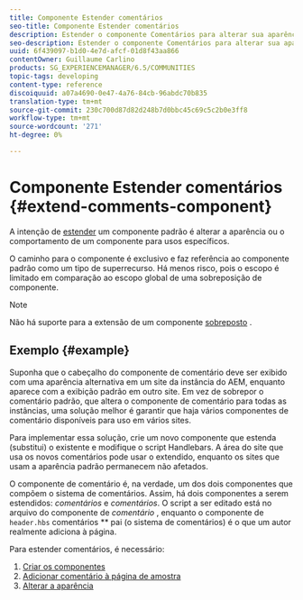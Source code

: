 ```yaml
---
title: Componente Estender comentários
seo-title: Componente Estender comentários
description: Estender o componente Comentários para alterar sua aparência ou comportamento para usos específicos
seo-description: Estender o componente Comentários para alterar sua aparência ou comportamento para usos específicos
uuid: 6f439097-b1d0-4e7d-afcf-01d8f43aa866
contentOwner: Guillaume Carlino
products: SG_EXPERIENCEMANAGER/6.5/COMMUNITIES
topic-tags: developing
content-type: reference
discoiquuid: a07a4690-0e47-4a76-84cb-96abdc70b835
translation-type: tm+mt
source-git-commit: 230c700d87d82d248b7d0bbc45c69c5c2b0e3ff8
workflow-type: tm+mt
source-wordcount: '271'
ht-degree: 0%

---
```



# Componente Estender comentários  {#extend-comments-component}

A intenção de [estender](client-customize.md#extensions) um componente padrão é alterar a aparência ou o comportamento de um componente para usos específicos.

O caminho para o componente é exclusivo e faz referência ao componente padrão como um tipo de superrecurso. Há menos risco, pois o escopo é limitado em comparação ao escopo global de uma sobreposição de componente.

>[!NOTE]
>
>Não há suporte para a extensão de um componente [sobreposto](client-customize.md#overlays) .


## Exemplo {#example}

Suponha que o cabeçalho do componente de comentário deve ser exibido com uma aparência alternativa em um site da instância do AEM, enquanto aparece com a exibição padrão em outro site. Em vez de sobrepor o comentário padrão, que altera o componente de comentário para todas as instâncias, uma solução melhor é garantir que haja vários componentes de comentário disponíveis para uso em vários sites.

Para implementar essa solução, crie um novo componente que estenda (substitui) o existente e modifique o script Handlebars. A área do site que usa os novos comentários pode usar o extendido, enquanto os sites que usam a aparência padrão permanecem não afetados.

O componente de comentário é, na verdade, um dos dois componentes que compõem o sistema de comentários. Assim, há dois componentes a serem estendidos: *comentários* e *comentários*. O script a ser editado está no arquivo do componente de *comentário* , enquanto o componente de `header.hbs` comentários ** pai (o sistema de comentários) é o que um autor realmente adiciona à página.

Para estender comentários, é necessário:

1. [Criar os componentes](extend-create-components.md)
1. [Adicionar comentário à página de amostra](extend-sample-page.md)
1. [Alterar a aparência](extend-alter-appearance.md)

